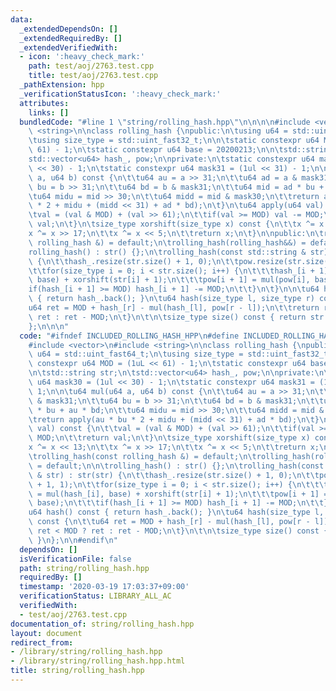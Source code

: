 ```yaml
---
data:
  _extendedDependsOn: []
  _extendedRequiredBy: []
  _extendedVerifiedWith:
  - icon: ':heavy_check_mark:'
    path: test/aoj/2763.test.cpp
    title: test/aoj/2763.test.cpp
  _pathExtension: hpp
  _verificationStatusIcon: ':heavy_check_mark:'
  attributes:
    links: []
  bundledCode: "#line 1 \"string/rolling_hash.hpp\"\n\n\n\n#include <vector>\n#include\
    \ <string>\n\nclass rolling_hash {\npublic:\n\tusing u64 = std::uint_fast64_t;\n\
    \tusing size_type = std::uint_fast32_t;\n\n\tstatic constexpr u64 MOD = (1uL <<\
    \ 61) - 1;\n\tstatic constexpr u64 base = 20200213;\n\n\tstd::string str;\n\t\
    std::vector<u64> hash_, pow;\n\nprivate:\n\tstatic constexpr u64 mask30 = (1ul\
    \ << 30) - 1;\n\tstatic constexpr u64 mask31 = (1ul << 31) - 1;\n\n\tu64 mul(u64\
    \ a, u64 b) const {\n\t\tu64 au = a >> 31;\n\t\tu64 ad = a & mask31;\n\t\tu64\
    \ bu = b >> 31;\n\t\tu64 bd = b & mask31;\n\t\tu64 mid = ad * bu + au * bd;\n\t\
    \tu64 midu = mid >> 30;\n\t\tu64 midd = mid & mask30;\n\t\treturn apply(au * bu\
    \ * 2 + midu + (midd << 31) + ad * bd);\n\t}\n\tu64 apply(u64 val) const {\n\t\
    \tval = (val & MOD) + (val >> 61);\n\t\tif(val >= MOD) val -= MOD;\n\t\treturn\
    \ val;\n\t}\n\tsize_type xorshift(size_type x) const {\n\t\tx ^= x << 13;\n\t\t\
    x ^= x >> 17;\n\t\tx ^= x << 5;\n\t\treturn x;\n\t}\n\npublic:\n\trolling_hash(const\
    \ rolling_hash &) = default;\n\trolling_hash(rolling_hash&&) = default;\n\n\t\
    rolling_hash() : str() {};\n\trolling_hash(const std::string & str) : str(str)\
    \ {\n\t\thash_.resize(str.size() + 1, 0);\n\t\tpow.resize(str.size() + 1, 1);\n\
    \t\tfor(size_type i = 0; i < str.size(); i++) {\n\t\t\thash_[i + 1] = mul(hash_[i],\
    \ base) + xorshift(str[i] + 1);\n\t\t\tpow[i + 1] = mul(pow[i], base);\n\t\t\t\
    if(hash_[i + 1] >= MOD) hash_[i + 1] -= MOD;\n\t\t}\n\t}\n\n\tu64 hash() const\
    \ { return hash_.back(); }\n\tu64 hash(size_type l, size_type r) const {\n\t\t\
    u64 ret = MOD + hash_[r] - mul(hash_[l], pow[r - l]);\n\t\treturn ret < MOD ?\
    \ ret : ret - MOD;\n\t}\n\t\n\tsize_type size() const { return str.size(); }\n\
    };\n\n\n"
  code: "#ifndef INCLUDED_ROLLING_HASH_HPP\n#define INCLUDED_ROLLING_HASH_HPP\n\n\
    #include <vector>\n#include <string>\n\nclass rolling_hash {\npublic:\n\tusing\
    \ u64 = std::uint_fast64_t;\n\tusing size_type = std::uint_fast32_t;\n\n\tstatic\
    \ constexpr u64 MOD = (1uL << 61) - 1;\n\tstatic constexpr u64 base = 20200213;\n\
    \n\tstd::string str;\n\tstd::vector<u64> hash_, pow;\n\nprivate:\n\tstatic constexpr\
    \ u64 mask30 = (1ul << 30) - 1;\n\tstatic constexpr u64 mask31 = (1ul << 31) -\
    \ 1;\n\n\tu64 mul(u64 a, u64 b) const {\n\t\tu64 au = a >> 31;\n\t\tu64 ad = a\
    \ & mask31;\n\t\tu64 bu = b >> 31;\n\t\tu64 bd = b & mask31;\n\t\tu64 mid = ad\
    \ * bu + au * bd;\n\t\tu64 midu = mid >> 30;\n\t\tu64 midd = mid & mask30;\n\t\
    \treturn apply(au * bu * 2 + midu + (midd << 31) + ad * bd);\n\t}\n\tu64 apply(u64\
    \ val) const {\n\t\tval = (val & MOD) + (val >> 61);\n\t\tif(val >= MOD) val -=\
    \ MOD;\n\t\treturn val;\n\t}\n\tsize_type xorshift(size_type x) const {\n\t\t\
    x ^= x << 13;\n\t\tx ^= x >> 17;\n\t\tx ^= x << 5;\n\t\treturn x;\n\t}\n\npublic:\n\
    \trolling_hash(const rolling_hash &) = default;\n\trolling_hash(rolling_hash&&)\
    \ = default;\n\n\trolling_hash() : str() {};\n\trolling_hash(const std::string\
    \ & str) : str(str) {\n\t\thash_.resize(str.size() + 1, 0);\n\t\tpow.resize(str.size()\
    \ + 1, 1);\n\t\tfor(size_type i = 0; i < str.size(); i++) {\n\t\t\thash_[i + 1]\
    \ = mul(hash_[i], base) + xorshift(str[i] + 1);\n\t\t\tpow[i + 1] = mul(pow[i],\
    \ base);\n\t\t\tif(hash_[i + 1] >= MOD) hash_[i + 1] -= MOD;\n\t\t}\n\t}\n\n\t\
    u64 hash() const { return hash_.back(); }\n\tu64 hash(size_type l, size_type r)\
    \ const {\n\t\tu64 ret = MOD + hash_[r] - mul(hash_[l], pow[r - l]);\n\t\treturn\
    \ ret < MOD ? ret : ret - MOD;\n\t}\n\t\n\tsize_type size() const { return str.size();\
    \ }\n};\n\n#endif\n"
  dependsOn: []
  isVerificationFile: false
  path: string/rolling_hash.hpp
  requiredBy: []
  timestamp: '2020-03-19 17:03:37+09:00'
  verificationStatus: LIBRARY_ALL_AC
  verifiedWith:
  - test/aoj/2763.test.cpp
documentation_of: string/rolling_hash.hpp
layout: document
redirect_from:
- /library/string/rolling_hash.hpp
- /library/string/rolling_hash.hpp.html
title: string/rolling_hash.hpp
---
```

